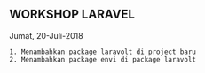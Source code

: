 ## WORKSHOP LARAVEL
Jumat, 20-Juli-2018
```
1. Menambahkan package laravolt di project baru
2. Menambahkan package envi di package laravolt
```
